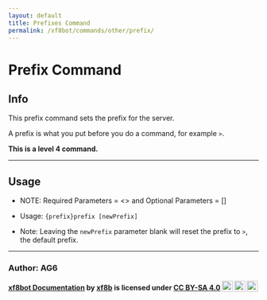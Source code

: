 ```yaml
---
layout: default
title: Prefixes Command
permalink: /xf8bot/commands/other/prefix/
---
```


# Prefix Command
## Info
This prefix command sets the prefix for the server. 

A prefix is what you put before you do a command, for example `>`.

**This is a level 4 command.**

---
## Usage

* NOTE: Required Parameters = <> and Optional Parameters = []

* Usage: `{prefix}prefix [newPrefix]`
* Note: Leaving the `newPrefix` parameter blank will reset the prefix to `>`, the default prefix.
---

### **Author: AG6**

<b> <a rel="cc:attributionURL" property="dct:title" href="https://xf8b.github.io/documentation/xf8bot/">xf8bot Documentation</a> by <a rel="cc:attributionURL dct:creator" property="cc:attributionName" href="https://github.com/xf8b/">xf8b</a> is licensed under <a rel="license" href="https://creativecommons.org/licenses/by-sa/4.0">CC BY-SA 4.0<img style="height:22px!important;margin-left:3px;vertical-align:text-bottom;" src="https://mirrors.creativecommons.org/presskit/icons/cc.svg?ref=chooser-v1" /><img style="height:22px!important;margin-left:3px;vertical-align:text-bottom;" src="https://mirrors.creativecommons.org/presskit/icons/by.svg?ref=chooser-v1" /><img style="height:22px!important;margin-left:3px;vertical-align:text-bottom;" src="https://mirrors.creativecommons.org/presskit/icons/sa.svg?ref=chooser-v1" /></a> </b> 